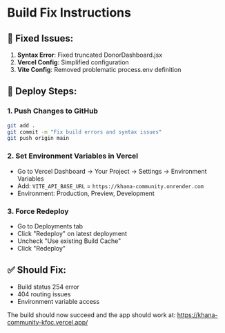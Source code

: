# Build Fix Instructions

## 🔧 Fixed Issues:
1. **Syntax Error**: Fixed truncated DonorDashboard.jsx
2. **Vercel Config**: Simplified configuration
3. **Vite Config**: Removed problematic process.env definition

## 🚀 Deploy Steps:

### 1. Push Changes to GitHub
```bash
git add .
git commit -m "Fix build errors and syntax issues"
git push origin main
```

### 2. Set Environment Variables in Vercel
- Go to Vercel Dashboard → Your Project → Settings → Environment Variables
- Add: `VITE_API_BASE_URL` = `https://khana-community.onrender.com`
- Environment: Production, Preview, Development

### 3. Force Redeploy
- Go to Deployments tab
- Click "Redeploy" on latest deployment
- Uncheck "Use existing Build Cache"
- Click "Redeploy"

## ✅ Should Fix:
- Build status 254 error
- 404 routing issues
- Environment variable access

The build should now succeed and the app should work at:
https://khana-community-kfoc.vercel.app/